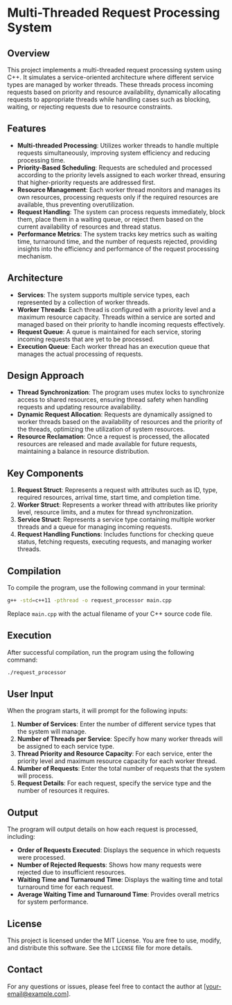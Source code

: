 
# Multi-Threaded Request Processing System

## Overview

This project implements a multi-threaded request processing system using C++. It simulates a service-oriented architecture where different service types are managed by worker threads. These threads process incoming requests based on priority and resource availability, dynamically allocating requests to appropriate threads while handling cases such as blocking, waiting, or rejecting requests due to resource constraints.

## Features

- **Multi-threaded Processing**: Utilizes worker threads to handle multiple requests simultaneously, improving system efficiency and reducing processing time.
- **Priority-Based Scheduling**: Requests are scheduled and processed according to the priority levels assigned to each worker thread, ensuring that higher-priority requests are addressed first.
- **Resource Management**: Each worker thread monitors and manages its own resources, processing requests only if the required resources are available, thus preventing overutilization.
- **Request Handling**: The system can process requests immediately, block them, place them in a waiting queue, or reject them based on the current availability of resources and thread status.
- **Performance Metrics**: The system tracks key metrics such as waiting time, turnaround time, and the number of requests rejected, providing insights into the efficiency and performance of the request processing mechanism.

## Architecture

- **Services**: The system supports multiple service types, each represented by a collection of worker threads.
- **Worker Threads**: Each thread is configured with a priority level and a maximum resource capacity. Threads within a service are sorted and managed based on their priority to handle incoming requests effectively.
- **Request Queue**: A queue is maintained for each service, storing incoming requests that are yet to be processed.
- **Execution Queue**: Each worker thread has an execution queue that manages the actual processing of requests.

## Design Approach

- **Thread Synchronization**: The program uses mutex locks to synchronize access to shared resources, ensuring thread safety when handling requests and updating resource availability.
- **Dynamic Request Allocation**: Requests are dynamically assigned to worker threads based on the availability of resources and the priority of the threads, optimizing the utilization of system resources.
- **Resource Reclamation**: Once a request is processed, the allocated resources are released and made available for future requests, maintaining a balance in resource distribution.

## Key Components

1. **Request Struct**: Represents a request with attributes such as ID, type, required resources, arrival time, start time, and completion time.
2. **Worker Struct**: Represents a worker thread with attributes like priority level, resource limits, and a mutex for thread synchronization.
3. **Service Struct**: Represents a service type containing multiple worker threads and a queue for managing incoming requests.
4. **Request Handling Functions**: Includes functions for checking queue status, fetching requests, executing requests, and managing worker threads.

## Compilation

To compile the program, use the following command in your terminal:

```bash
g++ -std=c++11 -pthread -o request_processor main.cpp
```

Replace `main.cpp` with the actual filename of your C++ source code file.

## Execution

After successful compilation, run the program using the following command:

```bash
./request_processor
```

## User Input

When the program starts, it will prompt for the following inputs:

1. **Number of Services**: Enter the number of different service types that the system will manage.
2. **Number of Threads per Service**: Specify how many worker threads will be assigned to each service type.
3. **Thread Priority and Resource Capacity**: For each service, enter the priority level and maximum resource capacity for each worker thread.
4. **Number of Requests**: Enter the total number of requests that the system will process.
5. **Request Details**: For each request, specify the service type and the number of resources it requires.

## Output

The program will output details on how each request is processed, including:

- **Order of Requests Executed**: Displays the sequence in which requests were processed.
- **Number of Rejected Requests**: Shows how many requests were rejected due to insufficient resources.
- **Waiting Time and Turnaround Time**: Displays the waiting time and total turnaround time for each request.
- **Average Waiting Time and Turnaround Time**: Provides overall metrics for system performance.

## License

This project is licensed under the MIT License. You are free to use, modify, and distribute this software. See the `LICENSE` file for more details.

## Contact

For any questions or issues, please feel free to contact the author at [your-email@example.com].
